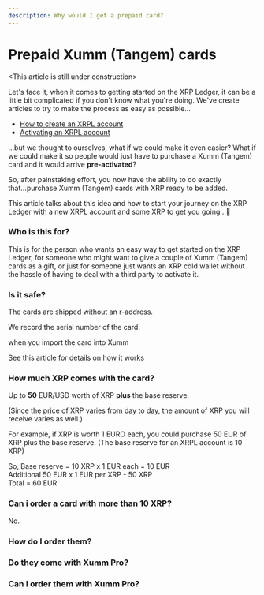 ```yaml
---
description: Why would I get a prepaid card?
---
```


# Prepaid Xumm (Tangem) cards

\<This article is still under construction>

Let's face it, when it comes to getting started on the XRP Ledger, it can be a little bit complicated if you don't know what you're doing.  We've create articles to try to make the process as easy as possible...

* [How to create an XRPL account](../getting-started-with-xumm/your-first-xrp-ledger-account/how-to-create-an-xrpl-account.md)
* [Activating an XRPL account](../getting-started/how-to-activate-a-new-xrpl-account.md)

...but we thought to ourselves, what if we could make it even easier? What if we could make it so people would just have to purchase a Xumm (Tangem) card and it would arrive **pre-activated**?

So, after painstaking effort, you now have the ability to do exactly that...purchase Xumm (Tangem) cards with XRP ready to be added.&#x20;

This article talks about this idea and how to start your journey on the XRP Ledger with a new XRPL account and some XRP to get you going...💪

### Who is this for?

This is for the person who wants an easy way to get started on the XRP Ledger, for someone who might want to give a couple of Xumm (Tangem) cards as a gift, or just for someone just wants an XRP cold wallet without the hassle of having to deal with a third party to activate it.

### Is it safe?

The cards are shipped without an r-address.

We record the serial number of the card.

when you import the card into Xumm

See this article for details on how it works



### How much XRP comes with the card?

Up to **50** EUR/USD worth of XRP **plus** the base reserve.

(Since the price of XRP varies from day to day, the amount of XRP you will receive varies as well.)

For example, if XRP is worth 1 EURO each, you could purchase 50 EUR of XRP plus the base reserve. (The base reserve for an XRPL account is 10 XRP)&#x20;

So,  Base reserve = 10 XRP x 1 EUR each = 10 EUR\
&#x20;      Additional 50 EUR x 1 EUR per XRP - 50 XRP\
&#x20;      Total = 60 EUR





### Can i order a card with more than 10 XRP?

No.

### How do I order them?

### Do they come with Xumm Pro?

### Can I order them with Xumm Pro?

